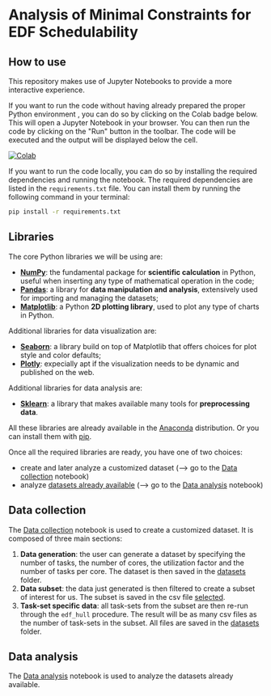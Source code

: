 # Analysis of Minimal Constraints for EDF Schedulability

## How to use
This repository makes use of Jupyter Notebooks to provide a more interactive experience. 

If you want to run the code without having already prepared the proper Python environment , you can do so by clicking on the Colab badge below. This will open a Jupyter Notebook in your browser. You can then run the code by clicking on the "Run" button in the toolbar. The code will be executed and the output will be displayed below the cell.

[![Colab](https://colab.research.google.com/assets/colab-badge.svg)](https://colab.research.google.com/github/jannhs/edf_hull)

If you want to run the code locally, you can do so by installing the required dependencies and running the notebook. The required dependencies are listed in the `requirements.txt` file. You can install them by running the following command in your terminal:

```bash
pip install -r requirements.txt
```

## Libraries

The core Python libraries we will be using are:

* **[NumPy](https://numpy.org/)**: the fundamental package for **scientific calculation** in Python, useful when inserting any type of mathematical operation in the code;
* **[Pandas](https://pandas.pydata.org/)**: a library for **data manipulation and analysis**, extensively used for importing and managing the datasets;
* **[Matplotlib](https://matplotlib.org/)**: a Python **2D plotting library**, used to plot any type of charts in Python.


Additional libraries for data visualization are:
* **[Seaborn](https://seaborn.pydata.org/)**: a library build on top of Matplotlib that offers choices for plot style and color defaults;
* **[Plotly](https://plotly.com)**: expecially apt if the visualization needs to be dynamic and published on the web.

Additional libraries for data analysis are:
* **[Sklearn](https://scikit-learn.org/stable/)**: a library that makes available many tools for **preprocessing data**.

All these libraries are already available in the [Anaconda](https://www.anaconda.com/) distribution. Or you can install them with [pip](https://packaging.python.org/en/latest/tutorials/installing-packages/).


Once all the required libraries are ready, you have one of two choices: 
* create and later analyze a customized dataset (--> go to the [Data collection](./data_collection.ipynb) notebook) 
* analyze [datasets already available](../datasets/) (--> go to the [Data analysis](./data_analysis.ipynb) notebook)

## Data collection
The [Data collection](./data_collection.ipynb) notebook is used to create a customized dataset. It is composed of three main sections:
1. **Data generation**: the user can generate a dataset by specifying the number of tasks, the number of cores, the utilization factor and the number of tasks per core. The dataset is then saved in the [datasets](../datasets/new) folder.
1. **Data subset**: the data just generated is then filtered to create a subset of interest for us. The subset is saved in the csv file [selected](../datasets/selected.csv).
1. **Task-set specific data**: all task-sets from the subset are then re-run through the `edf_hull` procedure. The result will be as many csv files as the number of task-sets in the subset. All files are saved in the [datasets](../datasets/additional_info/) folder.

## Data analysis
The [Data analysis](./data_analysis.ipynb) notebook is used to analyze the datasets already available. 


